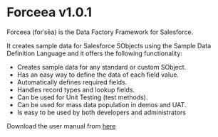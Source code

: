 # Forceea v1.0.1 #
Forceea (forˈsēa) is the Data Factory Framework for Salesforce.

It creates sample data for Salesforce SObjects using the Sample Data Definition Language and it offers the following functionality:
* Creates sample data for any standard or custom SObject.
* Has an easy way to define the data of each field value.
* Automatically defines required fields.
* Handles record types and lookup fields.
* Can be used for Unit Testing (test methods).
* Can be used for mass data population in demos and UAT.
* Is easy to be used by both developers and administrators

Download the user manual from [here](http://bit.ly/Forceea10_UserManual)

